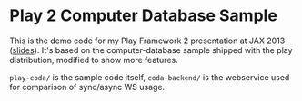 # Play 2 Computer Database Sample

This is the demo code for my Play Framework 2 presentation at JAX 2013 ([slides](http://www.slideshare.net/martin_grotzke/jax2013-play2)). It's based on the computer-database sample shipped with the play distribution, modified to show more features.

`play-coda/` is the sample code itself, `coda-backend/` is the webservice
used for comparison of sync/async WS usage.
